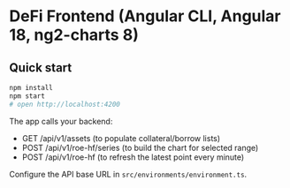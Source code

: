 # DeFi Frontend (Angular CLI, Angular 18, ng2-charts 8)

## Quick start
```bash
npm install
npm start
# open http://localhost:4200
```

The app calls your backend:
  - GET  /api/v1/assets          (to populate collateral/borrow lists)
  - POST /api/v1/roe-hf/series   (to build the chart for selected range)
  - POST /api/v1/roe-hf          (to refresh the latest point every minute)

Configure the API base URL in `src/environments/environment.ts`.
